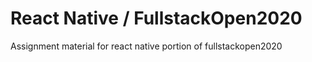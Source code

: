 # React Native / FullstackOpen2020
Assignment material for react native portion of fullstackopen2020